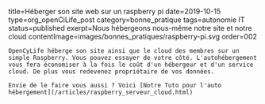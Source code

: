 title=Héberger son site web sur un raspberry pi
date=2019-10-15
type=org_openCiLife_post
category=bonne_pratique
tags=autonomie IT
status=published
exerpt=Nous hébergeons nous-même notre site et notre cloud
contentImage=images/bonnes_pratiques/raspberry-pi.svg
order=002
~~~~~~
OpenCyLife héberge son site ainsi que le cloud des membres sur un simple Raspberry. Vous pouvez essayer de votre côté. L'autohébergement vous fera économiser à la fois le coût d'un hébergeur et d'un service cloud. De plus vous redevenez propriétaire de vos données.

Envie de le faire vous aussi ? Voici [Notre Tuto pour l'auto hébergement](/articles/raspberry_serveur_cloud.html)